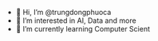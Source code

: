 - 👋 Hi, I’m @trungdongphuoca
- 👀 I’m interested in AI, Data and more
- 🌱 I’m currently learning Computer Scient
<!---
trungdongphuoca/trungdongphuoca is a ✨ special ✨ repository because its `README.md` (this file) appears on your GitHub profile.
You can click the Preview link to take a look at your changes.
--->

